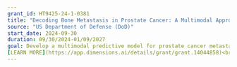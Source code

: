 ```yaml
---
grant_id: HT9425-24-1-0381
title: "Decoding Bone Metastasis in Prostate Cancer: A Multimodal Approach Integrating Genomics and Imaging Data"
source: "US Department of Defense (DoD)"
start_date: 2024-09-30
duration: 09/30/2024-01/09/2027  
goal: Develop a multimodal predictive model for prostate cancer metastasis using transcriptomics and imaging data.
[LEARN MORE](https://app.dimensions.ai/details/grant/grant.14044858)<br>
---
```

